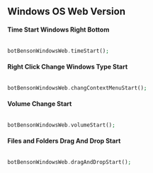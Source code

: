 ## Windows OS Web Version

#### Time Start Windows Right Bottom

```php

botBensonWindowsWeb.timeStart();

```

#### Right Click Change Windows Type Start

```php

botBensonWindowsWeb.changContextMenuStart();

```

#### Volume Change Start

```php

botBensonWindowsWeb.volumeStart();

```

#### Files and Folders Drag And Drop Start

```php

botBensonWindowsWeb.dragAndDropStart();

```

    
